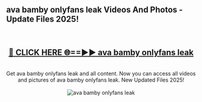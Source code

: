 <h2>ava bamby onlyfans leak Videos And Photos - Update Files 2025!</h2>
<br>
<div align="center">
<h2><a href="https://linkcuts.com/hfmhzwbr" rel="nofollow">🔴 CLICK HERE 🌐==►► ava bamby onlyfans leak</a></h2>
<br>
Get ava bamby onlyfans leak and all content. Now you can access all videos and pictures of ava bamby onlyfans leak. New Updated Files 2025!
<br>
<br>
<a href="https://linkcuts.com/hfmhzwbr" rel="nofollow" data-target="animated-image.originalLink"><img src="https://i.ibb.co.com/WyWwxjT/player-gif2.gif" alt="ava bamby onlyfans leak" style="max-width: 100%; display: inline-block;" data-target="animated-image.originalImage"></a>
</div>
<br>
